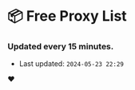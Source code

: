 # :package: Free Proxy List
### Updated every 15 minutes.

- Last updated: `2024-05-23 22:29`

:heart:
